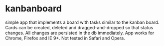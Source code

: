 # kanbanboard
simple app that implements a board with tasks similar to the kanban board.
Cards can be created, deleted and dragged-and-dropped so that status changes.
All changes are persisted in the db immediately.
App works for Chrome, Firefox and IE 9+. Not tested in Safari and Opera.
